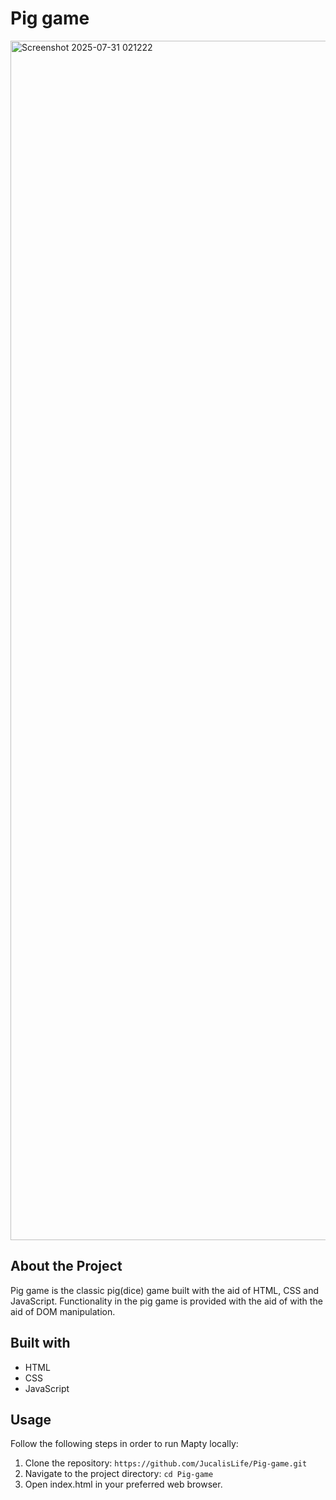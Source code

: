# Pig game
<img width="3839" height="1919" alt="Screenshot 2025-07-31 021222" src="https://github.com/user-attachments/assets/8d637510-3372-45f7-aafe-b644935e4313" />

## About the Project
Pig game is the classic pig(dice) game built with the aid of HTML, CSS and JavaScript. Functionality in the pig game is provided with the aid of with the aid of DOM manipulation.

## Built with

- HTML
- CSS
- JavaScript

## Usage
Follow the following steps in order to run Mapty locally:

1. Clone the repository:
`https://github.com/JucalisLife/Pig-game.git`
2. Navigate to the project directory:
`cd Pig-game`
3. Open index.html in your preferred web browser.
